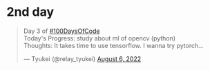 # 2nd day
<blockquote class="twitter-tweet"><p lang="en" dir="ltr">Day 3 of <a href="https://twitter.com/hashtag/100DaysOfCode?src=hash&amp;ref_src=twsrc%5Etfw">#100DaysOfCode</a> <br>Today&#39;s Progress: study about ml of opencv (python)<br>Thoughts: It takes time to use tensorflow. I wanna try pytorch...</p>&mdash; Tyukei (@relay_tyukei) <a href="https://twitter.com/relay_tyukei/status/1555930185387868160?ref_src=twsrc%5Etfw">August 6, 2022</a></blockquote> <script async src="https://platform.twitter.com/widgets.js" charset="utf-8"></script>